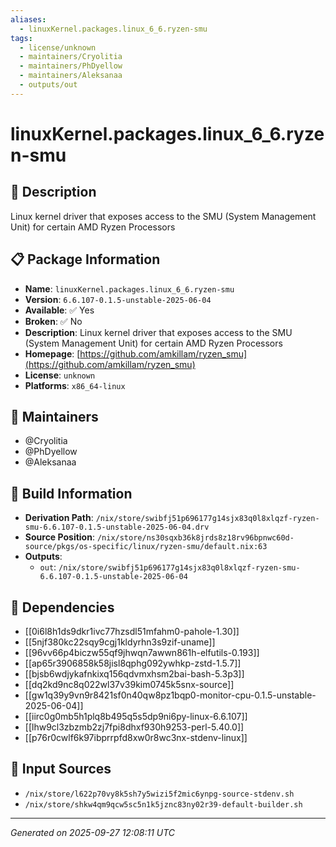 ```yaml
---
aliases:
  - linuxKernel.packages.linux_6_6.ryzen-smu
tags:
  - license/unknown
  - maintainers/Cryolitia
  - maintainers/PhDyellow
  - maintainers/Aleksanaa
  - outputs/out
---
```


# linuxKernel.packages.linux_6_6.ryzen-smu

## 📝 Description

Linux kernel driver that exposes access to the SMU (System Management Unit) for certain AMD Ryzen Processors

## 📋 Package Information

- **Name**: `linuxKernel.packages.linux_6_6.ryzen-smu`
- **Version**: `6.6.107-0.1.5-unstable-2025-06-04`
- **Available**: ✅ Yes
- **Broken**: ✅ No
- **Description**: Linux kernel driver that exposes access to the SMU (System Management Unit) for certain AMD Ryzen Processors
- **Homepage**: [https://github.com/amkillam/ryzen_smu](https://github.com/amkillam/ryzen_smu)
- **License**: `unknown`
- **Platforms**: `x86_64-linux`
## 👥 Maintainers

- @Cryolitia
- @PhDyellow
- @Aleksanaa


## 🔧 Build Information

- **Derivation Path**: `/nix/store/swibfj51p696177g14sjx83q0l8xlqzf-ryzen-smu-6.6.107-0.1.5-unstable-2025-06-04.drv`
- **Source Position**: `/nix/store/ns30sqxb36k8jrds8z18rv96bpnwc60d-source/pkgs/os-specific/linux/ryzen-smu/default.nix:63`
- **Outputs**:
  - `out`:  `/nix/store/swibfj51p696177g14sjx83q0l8xlqzf-ryzen-smu-6.6.107-0.1.5-unstable-2025-06-04`

## 🔗 Dependencies

- [[0i6l8h1ds9dkr1ivc77hzsdl51mfahm0-pahole-1.30]]
- [[5njf380kc22sqy9cgj1kldyrhn3s9zif-uname]]
- [[96vv66p4biczw55qf9jhwqn7awwn861h-elfutils-0.193]]
- [[ap65r3906858k58jisl8qphg092ywhkp-zstd-1.5.7]]
- [[bjsb6wdjykafnkixq156qdvmxhsm2bai-bash-5.3p3]]
- [[dq2kd9nc8q022wl37v39kim0745k5snx-source]]
- [[gw1q39y9vn9r8421sf0n40qw8pz1bqp0-monitor-cpu-0.1.5-unstable-2025-06-04]]
- [[iirc0g0mb5h1plq8b495q5s5dp9ni6py-linux-6.6.107]]
- [[lhw9cl3zbzmb2zj7fpi8dhxf930h9253-perl-5.40.0]]
- [[p76r0cwlf6k97ibprrpfd8xw0r8wc3nx-stdenv-linux]]

## 📁 Input Sources

- `/nix/store/l622p70vy8k5sh7y5wizi5f2mic6ynpg-source-stdenv.sh`
- `/nix/store/shkw4qm9qcw5sc5n1k5jznc83ny02r39-default-builder.sh`

---
*Generated on 2025-09-27 12:08:11 UTC*
